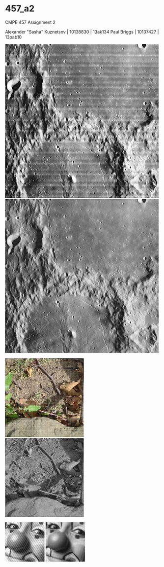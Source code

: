 # 457_a2
CMPE 457 Assignment 2

Alexander "Sasha" Kuznetsov | 10138830 | 13ak134
Paul Briggs | 10137427 | 13pab10

![Noisy Moon](https://raw.githubusercontent.com/alexanderkuznetsov96/457_a2/master/images/moon.jpg)
![Denoised Moon](https://raw.githubusercontent.com/alexanderkuznetsov96/457_a2/master/denoised_moon.png)

![Noisy Canvas](https://raw.githubusercontent.com/alexanderkuznetsov96/457_a2/master/images/canvas.jpg)
![Denoised Canvas](https://raw.githubusercontent.com/alexanderkuznetsov96/457_a2/master/denoised_canvas.png)

![Noisy Clown](https://raw.githubusercontent.com/alexanderkuznetsov96/457_a2/master/images/clown.jpg)
![Denoised Clown](https://raw.githubusercontent.com/alexanderkuznetsov96/457_a2/master/denoised_clown.png)
